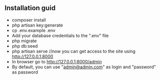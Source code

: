 ## Installation guid

- composer install
- php artisan key:generate
- cp .env.example .env
- Add your database credentials to the ".env" file
- php migrate
- php db:seed
- php artisan serve //now you can get access to the site using http://127.0.0.1:8000
- In browser go to http://127.0.0.1:8000/admin
- By default, you can use "admin@admin.com" as login and "password" as password
